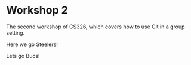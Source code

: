 # Workshop 2

The second workshop of CS326, which covers how to use Git in a group setting.

Here we go Steelers!

Lets go Bucs!
